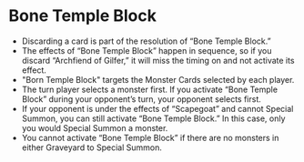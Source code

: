 # Bone Temple Block

*   Discarding a card is part of the resolution of “Bone Temple Block.”
*   The effects of “Bone Temple Block” happen in sequence, so if you discard “Archfiend of Gilfer,” it will miss the timing on and not activate its effect.
*   "Born Temple Block" targets the Monster Cards selected by each player.
*   The turn player selects a monster first. If you activate “Bone Temple Block” during your opponent’s turn, your opponent selects first.
*   If your opponent is under the effects of “Scapegoat” and cannot Special Summon, you can still activate “Bone Temple Block.” In this case, only you would Special Summon a monster.
*   You cannot activate “Bone Temple Block” if there are no monsters in either Graveyard to Special Summon.
